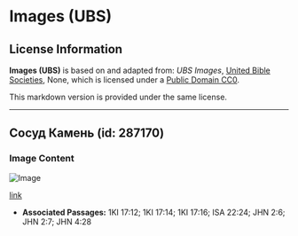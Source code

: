 # Images (UBS)

## License Information

**Images (UBS)** is based on and adapted from: _UBS Images_, [United Bible Societies](https://unitedbiblesocieties.org/), None, which is licensed under a [Public Domain CC0](https://creativecommons.org/public-domain/cc0/).

This markdown version is provided under the same license.



--------------------------------

## Сосуд Камень (id: 287170)

### Image Content

![Image](https://cdn.aquifer.bible/aquifer-content/resources/Media/WEB-0491_vessel_stone.jpg)

[link](https://cdn.aquifer.bible/aquifer-content/resources/Media/WEB-0491_vessel_stone.jpg)

* **Associated Passages:** 1KI 17:12; 1KI 17:14; 1KI 17:16; ISA 22:24; JHN 2:6; JHN 2:7; JHN 4:28

